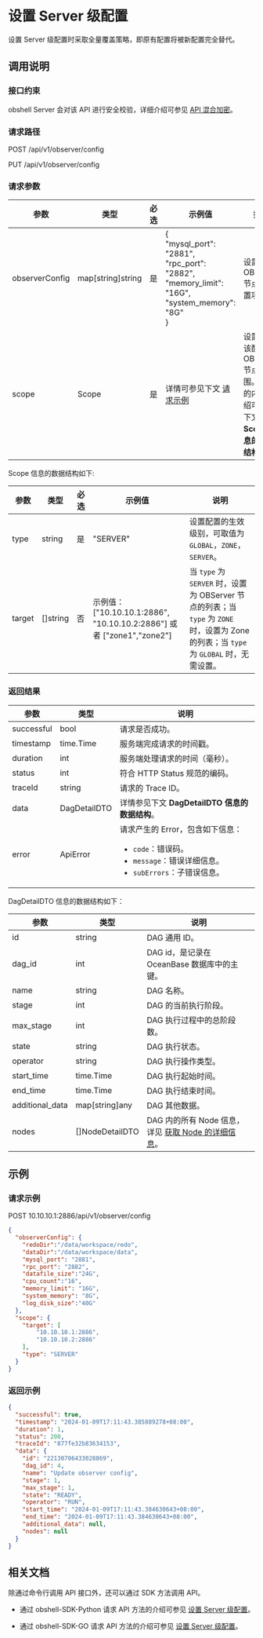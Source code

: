 # 设置 Server 级配置

设置 Server 级配置时采取全量覆盖策略，即原有配置将被新配置完全替代。

## 调用说明

### 接口约束

obshell Server 会对该 API 进行安全校验，详细介绍可参见 [API 混合加密](200.api-hybrid-encryption.md)。

### 请求路径

POST /api/v1/observer/config

PUT /api/v1/observer/config

### 请求参数

| 参数 | 类型 | 必选 | 示例值 | 描述 |
| --- | --- | --- | --- | --- |
| observerConfig | map[string]string | 是 | {<br>"mysql_port": "2881",<br>"rpc_port": "2882",<br>"memory_limit": "16G",<br>"system_memory": "8G"<br>} | 设置 OBServer 节点的配置项。 |
| scope | Scope | 是 | 详情可参见下文 [请求示例](#请求示例) | 设置应用该配置的 OBServer 节点的范围。详细的内容介绍可参见下文 **Scope 信息的数据结构**。 |

Scope 信息的数据结构如下:

| 参数 | 类型 | 必选 | 示例值 | 说明 |
| --- | --- | --- | --- | --- |
| type | string | 是 | "SERVER" | 设置配置的生效级别，可取值为 `GLOBAL`，`ZONE`，`SERVER`。 |
| target | []string | 否 | 示例值：["10.10.10.1:2886", "10.10.10.2:2886"] 或者 ["zone1","zone2"] | 当 `type` 为 `SERVER` 时，设置为 OBServer 节点的列表；当 `type` 为 `ZONE` 时，设置为 Zone 的列表；当 `type` 为 `GLOBAL` 时，无需设置。|

### 返回结果

| 参数 | 类型 | 说明 |
| --- | --- | --- |
| successful | bool | 请求是否成功。 |
| timestamp | time.Time | 服务端完成请求的时间戳。 |
| duration | int | 服务端处理请求的时间（毫秒）。 |
| status | int | 符合 HTTP Status 规范的编码。 |
| traceId | string | 请求的 Trace ID。 |
| data | DagDetailDTO | 详情参见下文 **DagDetailDTO 信息的数据结构**。 |
| error | ApiError | 请求产生的 Error，包含如下信息：<ul><li>`code`：错误码。</li><li>`message`：错误详细信息。</li><li>`subErrors`：子错误信息。</li></ul> |

DagDetailDTO 信息的数据结构如下：

| 参数 | 类型 | 说明 |
| --- | --- | --- |
| id | string | DAG 通用 ID。 |
| dag_id | int | DAG id，是记录在 OceanBase 数据库中的主键。 |
| name | string | DAG 名称。 |
| stage | int | DAG 的当前执行阶段。 |
| max_stage | int | DAG 执行过程中的总阶段数。 |
| state | string | DAG 执行状态。 |
| operator | string | DAG 执行操作类型。 |
| start_time | time.Time | DAG 执行起始时间。 |
| end_time | time.Time | DAG 执行结束时间。 |
| additional_data | map[string]any | DAG 其他数据。 |
| nodes | []NodeDetailDTO | DAG 内的所有 Node 信息，详见 [获取 Node 的详细信息](2100.get-node-detail.md)。 |

## 示例

### 请求示例

POST 10.10.10.1:2886/api/v1/observer/config

```json
{
  "observerConfig": {
    "redoDir":"/data/workspace/redo",
    "dataDir":"/data/workspace/data",
    "mysql_port": "2881",
    "rpc_port": "2882",
    "datafile_size":"24G", 
    "cpu_count":"16",
    "memory_limit": "16G",
    "system_memory": "8G",
    "log_disk_size":"40G"
  },
  "scope": {
    "target": [
        "10.10.10.1:2886",
        "10.10.10.2:2886"
    ],
    "type": "SERVER"
  }
}
```

### 返回示例

```json
{
  "successful": true,
  "timestamp": "2024-01-09T17:11:43.385889278+08:00",
  "duration": 1,
  "status": 200,
  "traceId": "877fe32b83634153",
  "data": {
    "id": "22130706433028869",
    "dag_id": 4,
    "name": "Update observer config",
    "stage": 1,
    "max_stage": 1,
    "state": "READY",
    "operator": "RUN",
    "start_time": "2024-01-09T17:11:43.384630643+08:00",
    "end_time": "2024-01-09T17:11:43.384630643+08:00",
    "additional_data": null,
    "nodes": null
  }
}
```

## 相关文档

除通过命令行调用 API 接口外，还可以通过 SDK 方法调用 API。

* 通过 obshell-SDK-Python 请求 API 方法的介绍可参见 [设置 Server 级配置](../500.obshell-sdk-reference/100.python/500.set-server-level-of-python.md)。

* 通过 obshell-SDK-GO 请求 API 方法的介绍可参见 [设置 Server 级配置](../500.obshell-sdk-reference/200.go/500.set-server-level-of-go.md)。
